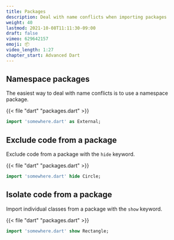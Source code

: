 ```yaml
---
title: Packages
description: Deal with name conflicts when importing packages
weight: 40
lastmod: 2021-10-08T11:11:30-09:00
draft: false
vimeo: 629642157
emoji: 📦
video_length: 1:27
chapter_start: Advanced Dart
---
```


## Namespace packages

The easiest way to deal with name conflicts is to use a namespace package.

{{< file "dart" "packages.dart" >}}

```dart
import 'somewhere.dart' as External;
```

## Exclude code from a package

Exclude code from a package with the `hide` keyword.

{{< file "dart" "packages.dart" >}}

```dart
import 'somewhere.dart' hide Circle;
```

## Isolate code from a package

Import individual classes from a package with the `show` keyword.

{{< file "dart" "packages.dart" >}}

```dart
import 'somewhere.dart' show Rectangle;
```
